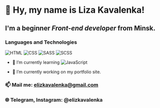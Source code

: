 # 👋 Hy, my name is **Liza Kavalenka**!
## I'm a beginner *Front-end developer* from Minsk.
### Languages and Technologies
![HTML](https://img.shields.io/badge/-HTML-090909?style=for-the-badge&logo=html5)
![CSS](https://img.shields.io/badge/-CSS-090909?style=for-the-badge&logo=css3)
![SASS](https://img.shields.io/badge/-SASS-090909?style=for-the-badge&logo=sass)
![SCSS](https://img.shields.io/badge/-SASS-090909?style=for-the-badge&logo=scss)

- 🌱 I’m currently learning
![JavaScript](https://img.shields.io/badge/-JavaScript-090909?style=for-the-badge&logo=JavaScript)

- 🔭 I’m currently working on my portfolio site.

### 📫 Mail me: elizkavalenka@gmail.com
### 🌐 Telegram, Instagram: @elizkavalenka

